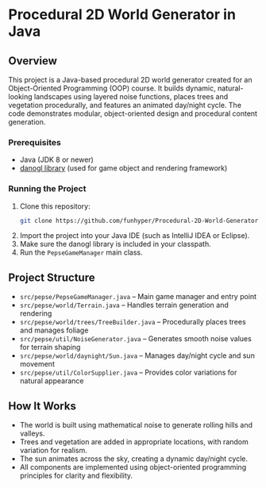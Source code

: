 # Procedural 2D World Generator in Java

## Overview

This project is a Java-based procedural 2D world generator created for an Object-Oriented Programming (OOP) course. It builds dynamic, natural-looking landscapes using layered noise functions, places trees and vegetation procedurally, and features an animated day/night cycle. The code demonstrates modular, object-oriented design and procedural content generation.

### Prerequisites

- Java (JDK 8 or newer)
- [danogl library](https://github.com/yoavain/danogl) (used for game object and rendering framework)

### Running the Project

1. Clone this repository:
    ```bash
    git clone https://github.com/funhyper/Procedural-2D-World-Generator-in-Java.git
    ```
2. Import the project into your Java IDE (such as IntelliJ IDEA or Eclipse).
3. Make sure the danogl library is included in your classpath.
4. Run the `PepseGameManager` main class.

## Project Structure

- `src/pepse/PepseGameManager.java` – Main game manager and entry point
- `src/pepse/world/Terrain.java` – Handles terrain generation and rendering
- `src/pepse/world/trees/TreeBuilder.java` – Procedurally places trees and manages foliage
- `src/pepse/util/NoiseGenerator.java` – Generates smooth noise values for terrain shaping
- `src/pepse/world/daynight/Sun.java` – Manages day/night cycle and sun movement
- `src/pepse/util/ColorSupplier.java` – Provides color variations for natural appearance

## How It Works

- The world is built using mathematical noise to generate rolling hills and valleys.
- Trees and vegetation are added in appropriate locations, with random variation for realism.
- The sun animates across the sky, creating a dynamic day/night cycle.
- All components are implemented using object-oriented programming principles for clarity and flexibility.
